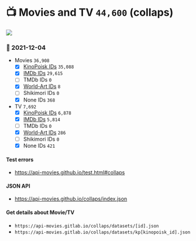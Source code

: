 # :tv: Movies and TV `44,600` (collaps)

<a href="https://API-Movies.github.io"><img src="https://API-Movies.github.io/banner.png?cache"></a>

### :date: 2021-12-04
- Movies `36,908`
  - [x] <a href="https://API-Movies.github.io/collaps/movie_kinopoisk_ids.json">KinoPoisk IDs</a> `35,088`
  - [x] <a href="https://API-Movies.github.io/collaps/movie_imdb_ids.json">IMDb IDs</a> `29,615`
  - [ ] TMDb IDs `0`
  - [x] <a href="https://API-Movies.github.io/collaps/movie_world_art_ids.json">World-Art IDs</a> `8`
  - [ ] Shikimori IDs `0`
  - [x] None IDs `368`
- TV `7,692`
  - [x] <a href="https://API-Movies.github.io/collaps/tv_kinopoisk_ids.json">KinoPoisk IDs</a> `6,878`
  - [x] <a href="https://API-Movies.github.io/collaps/tv_imdb_ids.json">IMDb IDs</a> `5,814`
  - [ ] TMDb IDs `0`
  - [x] <a href="https://API-Movies.github.io/collaps/tv_world_art_ids.json">World-Art IDs</a> `286`
  - [ ] Shikimori IDs `0`
  - [x] None IDs `421`
#### Test errors
- <a href='https://api-movies.github.io/test.html#collaps'>https://api-movies.github.io/test.html#collaps</a>
#### JSON API
- <a href='https://api-movies.github.io/collaps/index.json'>https://api-movies.github.io/collaps/index.json</a>
#### Get details about Movie/TV
- `https://api-movies.gitlab.io/collaps/datasets/[id].json`
- `https://api-movies.gitlab.io/collaps/datasets/kp[kinopoisk_id].json`
